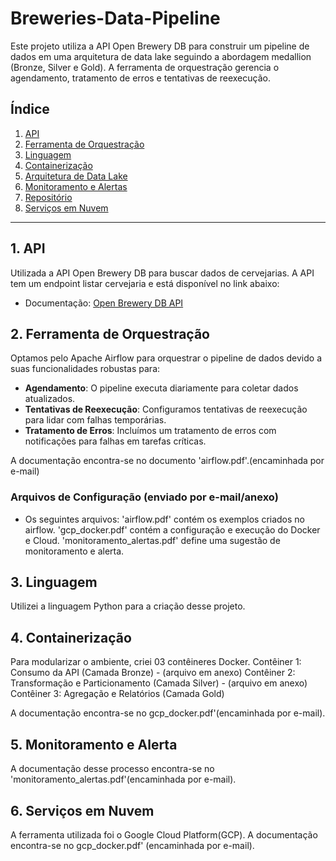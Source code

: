 # Breweries-Data-Pipeline

Este projeto utiliza a API Open Brewery DB para construir um pipeline de dados em uma arquitetura de data lake seguindo a abordagem medallion (Bronze, Silver e Gold). A ferramenta de orquestração gerencia o agendamento, tratamento de erros e tentativas de reexecução. 

## Índice
1. [API](#api)
2. [Ferramenta de Orquestração](#ferramenta-de-orquestração)
3. [Linguagem](#linguagem)
4. [Containerização](#containerização)
5. [Arquitetura de Data Lake](#arquitetura-de-data-lake)
6. [Monitoramento e Alertas](#monitoramento-e-alertas)
7. [Repositório](#repositório)
8. [Serviços em Nuvem](#serviços-em-nuvem)

---

## 1. API
Utilizada a API Open Brewery DB para buscar dados de cervejarias. A API tem um endpoint listar cervejaria e está disponível no link abaixo:

- Documentação: [Open Brewery DB API](https://www.openbrewerydb.org/)

## 2. Ferramenta de Orquestração
Optamos pelo Apache Airflow para orquestrar o pipeline de dados devido a suas funcionalidades robustas para:

- **Agendamento**: O pipeline executa diariamente para coletar dados atualizados.
- **Tentativas de Reexecução**: Configuramos tentativas de reexecução para lidar com falhas temporárias.
- **Tratamento de Erros**: Incluímos um tratamento de erros com notificações para falhas em tarefas críticas.

A documentação encontra-se no documento 'airflow.pdf'.(encaminhada por e-mail)

### Arquivos de Configuração (enviado por e-mail/anexo)
- Os seguintes arquivos:  'airflow.pdf' contém os exemplos criados no airflow.
                          'gcp_docker.pdf' contém a configuração e execução do Docker e Cloud.
                          'monitoramento_alertas.pdf' define uma sugestão de monitoramento e alerta.

## 3. Linguagem
Utilizei a linguagem Python para a criação desse projeto.

## 4. Containerização
Para modularizar o ambiente, criei 03 contêineres Docker.
Contêiner 1: Consumo da API (Camada Bronze) - (arquivo em anexo)
Contêiner 2: Transformação e Particionamento (Camada Silver) - (arquivo em anexo)
Contêiner 3: Agregação e Relatórios (Camada Gold)

A documentação encontra-se no gcp_docker.pdf'(encaminhada por e-mail).

## 5. Monitoramento e Alerta
A documentação desse processo encontra-se no 'monitoramento_alertas.pdf'(encaminhada por e-mail).

## 6. Serviços em Nuvem
A ferramenta utilizada foi o Google Cloud Platform(GCP).
A documentação encontra-se no gcp_docker.pdf' (encaminhada por e-mail).